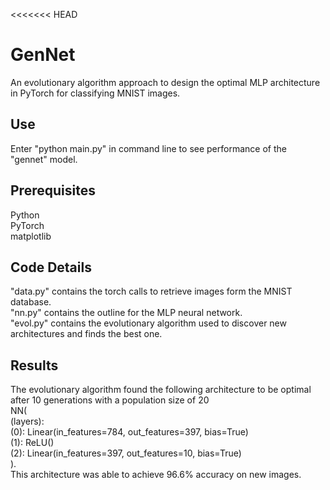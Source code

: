 <<<<<<< HEAD
# GenNet
An evolutionary algorithm approach to design the optimal MLP architecture in PyTorch for classifying MNIST images.

## Use
Enter "python main.py" in command line to see performance of the "gennet" model.

## Prerequisites
Python \
PyTorch \
matplotlib

## Code Details
"data.py" contains the torch calls to retrieve images form the MNIST database. \
"nn.py" contains the outline for the MLP neural network. \
"evol.py" contains the evolutionary algorithm used to discover new architectures and finds the best one.

## Results
The evolutionary algorithm found the following architecture to be optimal after 10 generations with a population size of 20 \
NN( \
  (layers): \
    (0): Linear(in_features=784, out_features=397, bias=True) \
    (1): ReLU() \
    (2): Linear(in_features=397, out_features=10, bias=True) \
). \
This architecture was able to achieve 96.6% accuracy on new images.
